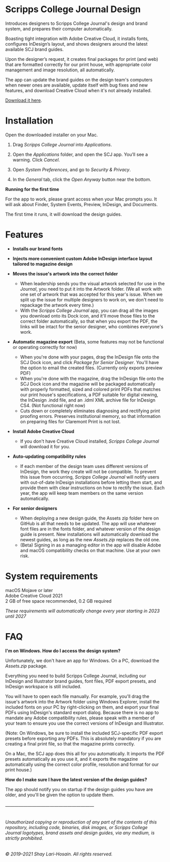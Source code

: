 # Scripps College Journal Design

Introduces designers to Scripps College Journal's design and brand system, and prepares their computer automatically.

Boasting tight integration with Adobe Creative Cloud, it installs fonts, configures InDesign’s layout, and shows designers around the latest available SCJ brand guides.

Upon the designer’s request, it creates final packages for print (and web) that are formatted correctly for our print house, with appropriate color management and image resolution, all automatically.

The app can update the brand guides on the design team's computers when newer ones are available, update itself with bug fixes and new features, and download Creative Cloud when it's not already installed.

[Download it here](https://github.com/shaylarihosain/Scripps-College-Journal/releases/download/0.6.1/InstallScrippsCollegeJournal.dmg).

# Installation

Open the downloaded installer on your Mac.

1. Drag _Scripps College Journal_ into _Applications_.

2. Open the _Applications_ folder, and open the SCJ app. You’ll see a warning. Click _Cancel_.

3. Open _System Preferences_, and go to _Security & Privacy_.

4. In the _General_ tab, click the _Open Anyway_ button near the bottom.

**Running for the first time**

For the app to work, please grant access when your Mac prompts you. It will ask about Finder, System Events, Preview, InDesign, and Documents.

The first time it runs, it will download the design guides.

# Features

- **Installs our brand fonts**

- **Injects more convenient custom Adobe InDesign interface layout tailored to magazine design**

- **Moves the issue's artwork into the correct folder**
     - When leadership sends you the visual artwork selected for use in the _Journal_, you need to put it into the Artwork folder. (We all work with one set of artwork that was accepted for this year's issue. When we split up the issue for multiple designers to work on, we don't need to repackage the artwork every time.) 
     - With the _Scripps College Journal_ app, you can drag all the images you download onto its Dock icon, and it'll move those files to the correct folder automatically, so that when you export the PDF, the links will be intact for the senior designer, who combines everyone's work.

- **Automatic magazine export** (Beta, some features may not be functional or operating correctly for now) 
     - When you're done with your pages, drag the InDesign file onto the SCJ Dock icon, and click _Package for Senior Designer_. You'll have the option to email the created files. (Currently only exports preview PDF)
     - When you're done with the magazine, drag the InDesign file onto the SCJ Dock icon and the magazine will be packaged automatically with properly formatted, sized and colored print PDFs that matches our print house's specifications, a PDF suitable for digital viewing, the InDesign .indd file, and an .idml XML archive file for InDesign CS4. (Not functional right now)
     - Cuts down or completely eliminates diagnosing and rectifying print proofing errors. Preserves institutional memory, so that information on preparing files for Claremont Print is not lost.

- **Install Adobe Creative Cloud**
     - If you don't have Creative Cloud installed, _Scripps College Journal_ will download it for you.

- **Auto-updating compatibility rules**
     - If each member of the design team uses different versions of InDesign, the work they create will not be compatible. To prevent this issue from occurring, _Scripps College Journal_ will notify users with out-of-date InDesign installations before letting them start, and provide them with clear instructions on how to rectify the issue. Each year, the app will keep team members on the same version automatically.

- **For senior designers**
     - When deploying a new design guide, the Assets zip folder here on GitHub is all that needs to be updated. The app will use whatever font files are in the fonts folder, and whatever version of the design guide is present. New installations will automatically download the newest guides, as long as the new _Assets.zip_ replaces the old one.
     - (Beta) Signing in as a managing editor in the app will disable Adobe and macOS compatibility checks on that machine. Use at your own risk.

# System requirements
macOS Mojave or later  
Adobe Creative Cloud 2021  
2 GB of free space recommended, 0.2 GB required

_These requirements will automatically change every year starting in 2023 until 2027_

# FAQ
**I'm on Windows. How do I access the design system?**

Unfortunately, we don't have an app for Windows. On a PC, download the _Assets.zip_ package.

Everything you need to build Scripps College Journal, including our InDesign and Illustrator brand guides, font files, PDF export presets, and InDesign workspace is still included.

You will have to open each file manually. For example, you'll drag the issue's artwork into the Artwork folder using Windows Explorer, install the included fonts on your PC by right-clicking on them, and export your final PDFs using InDesign's standard export dialog. Because there is no app to mandate any Adobe compatibility rules, please speak with a member of your team to ensure you use the correct versions of InDesign and Illustrator.

(Note: On Windows, be sure to install the included SCJ-specific PDF export presets before exporting any PDFs. This is absolutely mandatory if you are creating a final print file, so that the magazine prints correctly.

On a Mac, the SCJ app does this all for you automatically. It imports the PDF presets automatically as you use it, and it exports the magazine automatically using the correct color profile, resolution and format for our print house.)

**How do I make sure I have the latest version of the design guides?**

The app should notify you on startup if the design guides you have are older, and you'll be given the option to update them.

###### ————————————————————

###### Unauthorized copying or reproduction of any part of the contents of this repository, including code, binaries, disk images, or Scripps College Journal logotypes, brand assets and design guides, via any medium, is strictly prohibited. 
###### © 2019–2021 Shay Lari-Hosain. All rights reserved.
